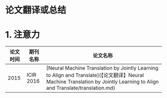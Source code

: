 # 论文翻译或总结

# 1. 注意力

|论文时间|期刊名称|论文名称|
|---|---|---|
|2015|ICIR 2016|[Neural Machine Translation by Jointly Learning to Align and Translate](【论文翻译】Neural Machine Translation by Jointly Learning to Align and Translate/translation.md)|
